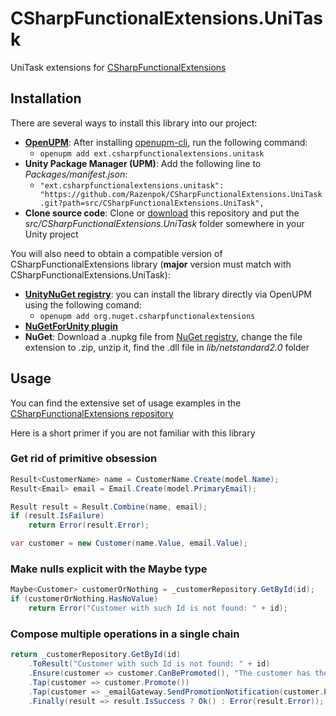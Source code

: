 CSharpFunctionalExtensions.UniTask
======================================================

UniTask extensions for [CSharpFunctionalExtensions][]

## Installation

There are several ways to install this library into our project:

- **[OpenUPM][]**: After installing [openupm-cli][], run the following command:
  - `openupm add ext.csharpfunctionalextensions.unitask`
- **Unity Package Manager (UPM)**: Add the following line to *Packages/manifest.json*:
  - `"ext.csharpfunctionalextensions.unitask": "https://github.com/Razenpok/CSharpFunctionalExtensions.UniTask.git?path=src/CSharpFunctionalExtensions.UniTask",`
- **Clone source code**: Clone or [download][] this repository and put the *src/CSharpFunctionalExtensions.UniTask*
  folder somewhere in your Unity project

You will also need to obtain a compatible version of CSharpFunctionalExtensions library (**major** version must match
with CSharpFunctionalExtensions.UniTask):

- **[UnityNuGet registry][]**: you can install the library directly via OpenUPM using the following comand:
  - `openupm add org.nuget.csharpfunctionalextensions`
- **[NuGetForUnity plugin][]**
- **NuGet**: Download a .nupkg file from [NuGet registry][], change the file extension to .zip, unzip it,
  find the .dll file in *lib/netstandard2.0* folder

[//]: # (Links)

[download]: https://github.com/Razenpok/CSharpFunctionalExtensions.UniTask/archive/master.zip
[OpenUPM]: https://openupm.com
[openupm-cli]: https://github.com/openupm/openupm-cli
[NuGet registry]: https://www.nuget.org/packages/CSharpFunctionalExtensions/
[UnityNuGet registry]: https://github.com/xoofx/UnityNuGet
[this issue]: https://github.com/xoofx/UnityNuGet/pull/179
[NuGetForUnity plugin]: https://github.com/GlitchEnzo/NuGetForUnity

## Usage

You can find the extensive set of usage examples in the [CSharpFunctionalExtensions repository][CSharpFunctionalExtensions]

Here is a short primer if you are not familiar with this library

### Get rid of primitive obsession

```csharp
Result<CustomerName> name = CustomerName.Create(model.Name);
Result<Email> email = Email.Create(model.PrimaryEmail);

Result result = Result.Combine(name, email);
if (result.IsFailure)
    return Error(result.Error);

var customer = new Customer(name.Value, email.Value);
```

### Make nulls explicit with the Maybe type

```csharp
Maybe<Customer> customerOrNothing = _customerRepository.GetById(id);
if (customerOrNothing.HasNoValue)
    return Error("Customer with such Id is not found: " + id);
```

### Compose multiple operations in a single chain

```csharp
return _customerRepository.GetById(id)
    .ToResult("Customer with such Id is not found: " + id)
    .Ensure(customer => customer.CanBePromoted(), "The customer has the highest status possible")
    .Tap(customer => customer.Promote())
    .Tap(customer => _emailGateway.SendPromotionNotification(customer.PrimaryEmail, customer.Status))
    .Finally(result => result.IsSuccess ? Ok() : Error(result.Error));
```

[//]: # (Global Links)

[CSharpFunctionalExtensions]: https://github.com/vkhorikov/CSharpFunctionalExtensions
